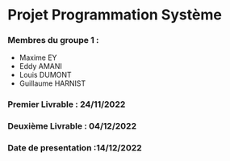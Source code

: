 # Projet Programmation Système

### Membres du groupe 1 : 
- Maxime EY
- Eddy AMANI
- Louis DUMONT
- Guillaume HARNIST


### Premier Livrable : 24/11/2022

### Deuxième Livrable : 04/12/2022

### Date de presentation :14/12/2022
